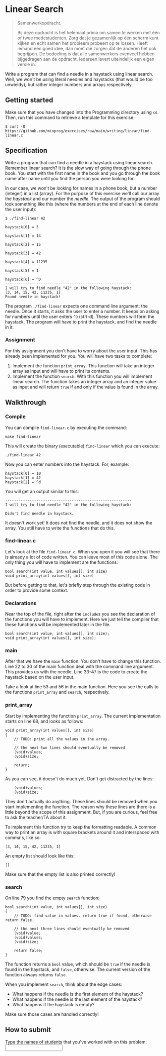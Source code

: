 # Linear Search

> Samenwerkopdracht.
>
> Bij deze opdracht is het helemaal prima om samen te werken met één of twee medestudenten. Zorg dat je gezamenlijk op één scherm kunt kijken en echt samen het probleem probeert op te lossen. Heeft iemand een goed idee, dan moet die zorgen dat de anderen het ook begrijpen. De bedoeling is dat alle samenwerkers evenveel hebben bijgedragen aan de opdracht. Iedereen levert uiteindelijk een eigen versie in.

Write a program that can find a needle in a haystack using linear search. Well, we won't be using literal needles and haystacks (that would be too unwieldy), but rather integer numbers and arrays respectively.

## Getting started

Make sure that you have changed into the Programming directory using `cd`. Then, run this command to retrieve a template for this exercise:

    $ curl -O https://github.com/minprog/exercises/raw/main/writing/linear/find-linear.c

## Specification

Write a program that can find a needle in a haystack using linear search. Remember linear search? It is the slow way of going through the phone book. You start with the first name in the book and you go through the book name after name until you find the person you were looking for.

In our case, we won't be looking for names in a phone book, but a number (integer) in a list (array). For the purpose of this exercise we'll call our array the _haystack_ and our number the _needle_. The output of the program should look something like this (where the numbers at the end of each line denote the user input):

    $ ./find-linear 42

    haystack[0] = 3

    haystack[1] = 14

    haystack[2] = 15

    haystack[3] = 42

    haystack[4] = 11235

    haystack[5] = 1

    haystack[6] = ^D
    ---------------------------------------------------------
    I will try to find needle "42" in the following haystack:
    [3, 14, 15, 42, 11235, 1]
    Found needle in haystack!

The program `./find-linear` expects one command line argument: the needle. Once it starts, it asks the user to enter a number. It keeps on asking for numbers until the user enters `^D` (ctrl-d). These numbers will form the haystack. The program will have to print the haystack, and find the needle in it.

### Assignment

For this assignment you don't have to worry about the user input. This has already been implemented for you. You will have two tasks to complete:

1. Implement the function `print_array`. This function will take an integer array as input and will have to print its contents.
2. Implement the function `search`. With this function you will implement linear search. The function takes an integer array and an integer value as input and will return `true` if and only if the value is found in the array.

## Walkthrough

### Compile

You can compile `find-linear.c` by executing the command:

    make find-linear

This will create the binary (executable) `find-linear` which you can execute:

    ./find-linear 42

Now you can enter numbers into the haystack. For, example:

    haystack[0] = 10
    haystack[1] = 42
    haystack[2] = ^d

You will get an output similar to this:

    ---------------------------------------------------------
    I will try to find needle "42" in the following haystack:

    Didn't find needle in haystack.

It doesn't work yet! It does not find the needle, and it does not show the array. You still have to write the functions that do this.

### find-linear.c

Let's look at the file `find-linear.c`. When you open it you will see that there is already a lot of code written. You can leave most of this code alone. The only thing you will have to implement are the functions:

    bool search(int value, int values[], int size)
    void print_array(int values[], int size)

But before getting to that, let's briefly step through the existing code in order to provide some context.

### Declarations

Near the top of the file, right after the `include`s you see the declaration of the functions you will have to implement. Here we just tell the compiler that these functions will be implemented later in the file.

    bool search(int value, int values[], int size);
    void print_array(int values[], int size);

### main

After that we have the `main` function. You don't have to change this function. Line 22 to 30 of the main function deal with the command line argument. This provides us with the needle. Line 33-47 is the code to create the haystack based on the user input.

Take a look at line 53 and 56 in the main function. Here you see the calls to the functions `print_array` and `search`, respectively.

### print_array

Start by implementing the function `print_array`. The current implementation starts on line 68, and looks as follows:

    void print_array(int values[], int size)
    {
        // TODO: print all the values in the array.

        // the next two lines should eventually be removed
        (void)values;
        (void)size;

        return;
    }

As you can see, it doesn't do much yet. Don't get distracted by the lines:

        (void)values;
        (void)size;

They don't actually do anything. These lines should be removed when you start implementing the function. The reason why these lines are there is a little beyond the scope of this assignment. But, if you are curious, feel free to ask the teacher/TA about it.

To implement this function try to keep the formatting readable. A common way to print an array is with square brackets around it and interspaced with comma's, like so:

    [3, 14, 15, 42, 11235, 1]

An empty list should look like this:

    []

Make sure that the empty list is also printed correctly!

### search

On line 79 you find the empty `search` function:

    bool search(int value, int values[], int size)
    {
        // TODO: find value in values. return true if found, otherwise return false.

        // the next three lines should eventually be removed
        (void)value;
        (void)values;
        (void)size;

        return false;
    }

The function returns a `bool` value, which should be `true` if the needle is found in the haystack, and `false`, otherwise. The current version of the function always returns `false`.

When you implement `search`, think about the edge cases:

- What happens if the needle is the first element of the haystack?
- What happens if the needle is the last element of the haystack?
- What happens if the haystack is empty?

Make sure those cases are handled correctly!

## How to submit

Type the names of students that you've worked with on this problem: <input name="form[samen]" type="text" required>
